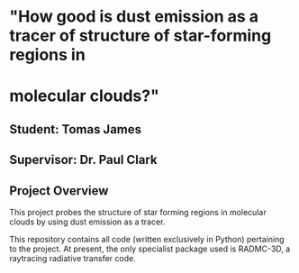 "How good is dust emission as a tracer of structure of star-forming regions in
================================================================================
molecular clouds?"
================================================================================

Student: Tomas James
--------------------------
Supervisor: Dr. Paul Clark
--------------------------

Project Overview
----------------

This project probes the structure of star forming regions in molecular clouds
by using dust emission as a tracer.

This repository contains all code (written exclusively in Python) pertaining to
the project. At present, the only specialist package used is RADMC-3D, a raytracing
radiative transfer code.
